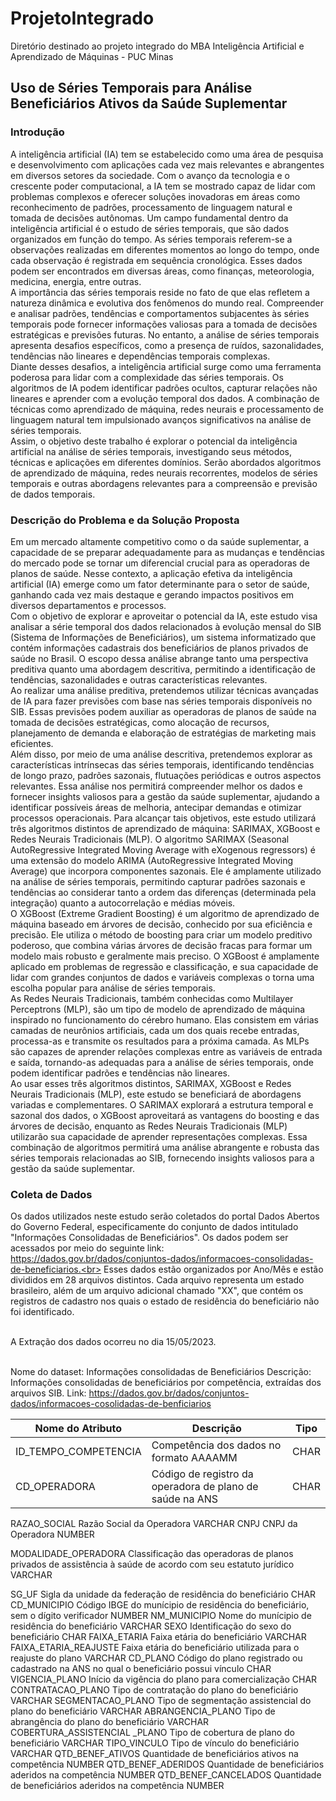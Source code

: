 # ProjetoIntegrado
Diretório destinado ao projeto integrado do MBA Inteligência Artificial e Aprendizado de Máquinas -  PUC Minas


## Uso de Séries Temporais para Análise Beneficiários Ativos da Saúde Suplementar


### Introdução

A inteligência artificial (IA) tem se estabelecido como uma área de pesquisa e desenvolvimento com aplicações cada vez mais relevantes e abrangentes em diversos setores da sociedade. Com o avanço da tecnologia e o crescente poder computacional, a IA tem se mostrado capaz de lidar com problemas complexos e oferecer soluções inovadoras em áreas como reconhecimento de padrões, processamento de linguagem natural e tomada de decisões autônomas.
Um campo fundamental dentro da inteligência artificial é o estudo de séries temporais, que são dados organizados em função do tempo. As séries temporais referem-se a observações realizadas em diferentes momentos ao longo do tempo, onde cada observação é registrada em sequência cronológica. Esses dados podem ser encontrados em diversas áreas, como finanças, meteorologia, medicina, energia, entre outras.<br>
A importância das séries temporais reside no fato de que elas refletem a natureza dinâmica e evolutiva dos fenômenos do mundo real. Compreender e analisar padrões, tendências e comportamentos subjacentes às séries temporais pode fornecer informações valiosas para a tomada de decisões estratégicas e previsões futuras. No entanto, a análise de séries temporais apresenta desafios específicos, como a presença de ruídos, sazonalidades, tendências não lineares e dependências temporais complexas.<br>
Diante desses desafios, a inteligência artificial surge como uma ferramenta poderosa para lidar com a complexidade das séries temporais. Os algoritmos de IA podem identificar padrões ocultos, capturar relações não lineares e aprender com a evolução temporal dos dados. A combinação de técnicas como aprendizado de máquina, redes neurais e processamento de linguagem natural tem impulsionado avanços significativos na análise de séries temporais.<br>
Assim, o objetivo deste trabalho é explorar o potencial da inteligência artificial na análise de séries temporais, investigando seus métodos, técnicas e aplicações em diferentes domínios. Serão abordados algoritmos de aprendizado de máquina, redes neurais recorrentes, modelos de séries temporais e outras abordagens relevantes para a compreensão e previsão de dados temporais. <br>


### Descrição do Problema e da Solução Proposta

Em um mercado altamente competitivo como o da saúde suplementar, a capacidade de se preparar adequadamente para as mudanças e tendências do mercado pode se tornar um diferencial crucial para as operadoras de planos de saúde. Nesse contexto, a aplicação efetiva da inteligência artificial (IA) emerge como um fator determinante para o setor de saúde, ganhando cada vez mais destaque e gerando impactos positivos em diversos departamentos e processos.<br>
Com o objetivo de explorar e aproveitar o potencial da IA, este estudo visa analisar a série temporal dos dados relacionados à evolução mensal do SIB (Sistema de Informações de Beneficiários), um sistema informatizado que contém informações cadastrais dos beneficiários de planos privados de saúde no Brasil. O escopo dessa análise abrange tanto uma perspectiva preditiva quanto uma abordagem descritiva, permitindo a identificação de tendências, sazonalidades e outras características relevantes.<br>
Ao realizar uma análise preditiva, pretendemos utilizar técnicas avançadas de IA para fazer previsões com base nas séries temporais disponíveis no SIB. Essas previsões podem auxiliar as operadoras de planos de saúde na tomada de decisões estratégicas, como alocação de recursos, planejamento de demanda e elaboração de estratégias de marketing mais eficientes.<br>
Além disso, por meio de uma análise descritiva, pretendemos explorar as características intrínsecas das séries temporais, identificando tendências de longo prazo, padrões sazonais, flutuações periódicas e outros aspectos relevantes. Essa análise nos permitirá compreender melhor os dados e fornecer insights valiosos para a gestão da saúde suplementar, ajudando a identificar possíveis áreas de melhoria, antecipar demandas e otimizar processos operacionais.
Para alcançar tais objetivos, este estudo utilizará três algoritmos distintos de aprendizado de máquina: SARIMAX, XGBoost e Redes Neurais Tradicionais (MLP).
O algoritmo SARIMAX (Seasonal AutoRegressive Integrated Moving Average with eXogenous regressors) é uma extensão do modelo ARIMA (AutoRegressive Integrated Moving Average) que incorpora componentes sazonais. Ele é amplamente utilizado na análise de séries temporais, permitindo capturar padrões sazonais e tendências ao considerar tanto a ordem das diferenças (determinada pela integração) quanto a autocorrelação e médias móveis.<br>
O XGBoost (Extreme Gradient Boosting) é um algoritmo de aprendizado de máquina baseado em árvores de decisão, conhecido por sua eficiência e precisão. Ele utiliza o método de boosting para criar um modelo preditivo poderoso, que combina várias árvores de decisão fracas para formar um modelo mais robusto e geralmente mais preciso. O XGBoost é amplamente aplicado em problemas de regressão e classificação, e sua capacidade de lidar com grandes conjuntos de dados e variáveis complexas o torna uma escolha popular para análise de séries temporais.<br>
As Redes Neurais Tradicionais, também conhecidas como Multilayer Perceptrons (MLP), são um tipo de modelo de aprendizado de máquina inspirado no funcionamento do cérebro humano. Elas consistem em várias camadas de neurônios artificiais, cada um dos quais recebe entradas, processa-as e transmite os resultados para a próxima camada. As MLPs são capazes de aprender relações complexas entre as variáveis de entrada e saída, tornando-as adequadas para a análise de séries temporais, onde podem identificar padrões e tendências não lineares.<br>
Ao usar esses três algoritmos distintos, SARIMAX, XGBoost e Redes Neurais Tradicionais (MLP), este estudo se beneficiará de abordagens variadas e complementares. O SARIMAX explorará a estrutura temporal e sazonal dos dados, o XGBoost aproveitará as vantagens do boosting e das árvores de decisão, enquanto as Redes Neurais Tradicionais (MLP) utilizarão sua capacidade de aprender representações complexas. Essa combinação de algoritmos permitirá uma análise abrangente e robusta das séries temporais relacionadas ao SIB, fornecendo insights valiosos para a gestão da saúde suplementar.


### Coleta de Dados
Os dados utilizados neste estudo serão coletados do portal Dados Abertos do Governo Federal, especificamente do conjunto de dados intitulado "Informações Consolidadas de Beneficiários". Os dados podem ser acessados por meio do seguinte link: https://dados.gov.br/dados/conjuntos-dados/informacoes-consolidadas-de-beneficiarios.<br>
Esses dados estão organizados por Ano/Mês e estão divididos em 28 arquivos distintos. Cada arquivo representa um estado brasileiro, além de um arquivo adicional chamado "XX", que contém os registros de cadastro nos quais o estado de residência do beneficiário não foi identificado.<br><br>



A Extração dos dados ocorreu no dia 15/05/2023.<br><br>

Nome do dataset: Informações consolidadas de Beneficiários
Descrição: Informações consolidadas de beneficiários por competência, extraídas dos arquivos SIB.
Link: https://dados.gov.br/dados/conjuntos-dados/informacoes-cosolidadas-de-benficiarios

| Nome do Atributo | Descrição | Tipo |
| --- | --- | --- |
| ID_TEMPO_COMPETENCIA | Competência dos dados no formato AAAAMM | CHAR |
| CD_OPERADORA | Código de registro da operadora de plano de saúde na ANS | CHAR |
RAZAO_SOCIAL	Razão Social da Operadora	VARCHAR
CNPJ	CNPJ da Operadora
	NUMBER

MODALIDADE_OPERADORA	Classificação das operadoras de planos privados de assistência à saúde de acordo com seu estatuto jurídico	VARCHAR

SG_UF	Sigla da unidade da federação de residência do beneficiário	
CHAR
CD_MUNICIPIO	Código IBGE do munícipio de residência do beneficiário, sem o dígito verificador	NUMBER
NM_MUNICIPIO	Nome do munícipio de residência do beneficiário	VARCHAR
SEXO	Identificação do sexo do beneficiário	CHAR
FAIXA_ETARIA	Faixa etária do beneficiário	VARCHAR
FAIXA_ETARIA_REAJUSTE	Faixa etária do beneficiário utilizada para o reajuste do plano	VARCHAR
CD_PLANO	Código do plano registrado ou cadastrado na ANS no qual o beneficiário possui vínculo	CHAR
VIGENCIA_PLANO	Início da vigência do plano para comercialização	CHAR
CONTRATACAO_PLANO	Tipo de contratação do plano do beneficiário	VARCHAR
SEGMENTACAO_PLANO	Tipo de segmentação assistencial do plano do beneficiário	VARCHAR
ABRANGENCIA_PLANO	Tipo de abrangência do plano do beneficiário	VARCHAR
COBERTURA_ASSISTENCIAL
_PLANO	Tipo de cobertura de plano do beneficiário	VARCHAR
TIPO_VINCULO	Tipo de vínculo do beneficiário	VARCHAR
QTD_BENEF_ATIVOS	Quantidade de beneficiários ativos na competência	NUMBER
QTD_BENEF_ADERIDOS	Quantidade de beneficiários aderidos na competência	NUMBER
QTD_BENEF_CANCELADOS	Quantidade de beneficiários aderidos na competência	NUMBER

